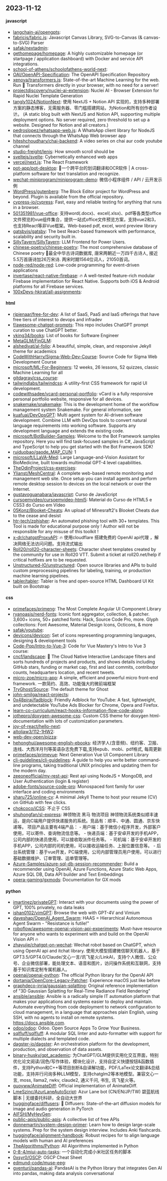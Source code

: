 ## 2023-11-12

#### javascript
* [langchain-ai/opengpts](https://github.com/langchain-ai/opengpts): 
* [fabricjs/fabric.js](https://github.com/fabricjs/fabric.js): Javascript Canvas Library, SVG-to-Canvas (& canvas-to-SVG) Parser
* [safak/nextadmin](https://github.com/safak/nextadmin): 
* [gethomepage/homepage](https://github.com/gethomepage/homepage): A highly customizable homepage (or startpage / application dashboard) with Docker and service API integrations.
* [school-of-athens/schoolofathens-world-next](https://github.com/school-of-athens/schoolofathens-world-next): 
* [OAI/OpenAPI-Specification](https://github.com/OAI/OpenAPI-Specification): The OpenAPI Specification Repository
* [xenova/transformers.js](https://github.com/xenova/transformers.js): State-of-the-art Machine Learning for the web. Run 🤗 Transformers directly in your browser, with no need for a server!
* [projectdiscovery/nuclei-ai-extension](https://github.com/projectdiscovery/nuclei-ai-extension): Nuclei AI - Browser Extension for Rapid Nuclei Template Generation
* [tangly1024/NotionNext](https://github.com/tangly1024/NotionNext): 使用 NextJS + Notion API 实现的，支持多种部署方案的静态博客，无需服务器、零门槛搭建网站，为Notion和所有创作者设计。 (A static blog built with NextJS and Notion API, supporting multiple deployment options. No server required, zero threshold to set up a website. Designed for Notion and all creators.)
* [pedroslopez/whatsapp-web.js](https://github.com/pedroslopez/whatsapp-web.js): A WhatsApp client library for NodeJS that connects through the WhatsApp Web browser app
* [hiteshchoudhary/chai-backend](https://github.com/hiteshchoudhary/chai-backend): A video series on chai aur code youtube channel
* [studio-freight/lenis](https://github.com/studio-freight/lenis): How smooth scroll should be
* [sveltejs/svelte](https://github.com/sveltejs/svelte): Cybernetically enhanced web apps
* [vercel/next.js](https://github.com/vercel/next.js): The React Framework
* [pot-app/pot-desktop](https://github.com/pot-app/pot-desktop): 🌈一个跨平台的划词翻译和OCR软件 | A cross-platform software for text translation and recognize.
* [wechat-miniprogram/miniprogram-demo](https://github.com/wechat-miniprogram/miniprogram-demo): 微信小程序组件 / API / 云开发示例
* [WordPress/gutenberg](https://github.com/WordPress/gutenberg): The Block Editor project for WordPress and beyond. Plugin is available from the official repository.
* [cypress-io/cypress](https://github.com/cypress-io/cypress): Fast, easy and reliable testing for anything that runs in a browser.
* [501351981/vue-office](https://github.com/501351981/vue-office): 支持word(.docx)、excel(.xlsx)、pdf等各类型office文件预览的vue组件集合，提供一站式office文件预览方案，支持vue2和3，也支持React等非Vue框架。Web-based pdf, excel, word preview library
* [gatsbyjs/gatsby](https://github.com/gatsbyjs/gatsby): The best React-based framework with performance, scalability and security built in.
* [SillyTavern/SillyTavern](https://github.com/SillyTavern/SillyTavern): LLM Frontend for Power Users.
* [chinese-poetry/chinese-poetry](https://github.com/chinese-poetry/chinese-poetry): The most comprehensive database of Chinese poetry 🧶最全中华古诗词数据库, 唐宋两朝近一万四千古诗人, 接近5.5万首唐诗加26万宋诗. 两宋时期1564位词人，21050首词。
* [node-red/node-red](https://github.com/node-red/node-red): Low-code programming for event-driven applications
* [invertase/react-native-firebase](https://github.com/invertase/react-native-firebase): 🔥 A well-tested feature-rich modular Firebase implementation for React Native. Supports both iOS & Android platforms for all Firebase services.
* [100xDevs-hkirat/all-assignments](https://github.com/100xDevs-hkirat/all-assignments): 

#### html
* [ripienaar/free-for-dev](https://github.com/ripienaar/free-for-dev): A list of SaaS, PaaS and IaaS offerings that have free tiers of interest to devops and infradev
* [f/awesome-chatgpt-prompts](https://github.com/f/awesome-chatgpt-prompts): This repo includes ChatGPT prompt curation to use ChatGPT better.
* [vking34/books](https://github.com/vking34/books): List of books for Software Engineer
* [MetaGLM/FinGLM](https://github.com/MetaGLM/FinGLM): 
* [alshedivat/al-folio](https://github.com/alshedivat/al-folio): A beautiful, simple, clean, and responsive Jekyll theme for academics
* [CodeWithHarry/Sigma-Web-Dev-Course](https://github.com/CodeWithHarry/Sigma-Web-Dev-Course): Source Code for Sigma Web Development Course
* [microsoft/ML-For-Beginners](https://github.com/microsoft/ML-For-Beginners): 12 weeks, 26 lessons, 52 quizzes, classic Machine Learning for all
* [gitdagray/css_course](https://github.com/gitdagray/css_course): 
* [tailwindlabs/tailwindcss](https://github.com/tailwindlabs/tailwindcss): A utility-first CSS framework for rapid UI development.
* [codewithsadee/vcard-personal-portfolio](https://github.com/codewithsadee/vcard-personal-portfolio): vCard is a fully responsive personal portfolio website, responsive for all devices.
* [snakemake/snakemake](https://github.com/snakemake/snakemake): This is the development home of the workflow management system Snakemake. For general information, see
* [kuafuai/DevOpsGPT](https://github.com/kuafuai/DevOpsGPT): Multi agent system for AI-driven software development. Combine LLM with DevOps tools to convert natural language requirements into working software. Supports any development language and extends the existing code.
* [microsoft/BotBuilder-Samples](https://github.com/microsoft/BotBuilder-Samples): Welcome to the Bot Framework samples repository. Here you will find task-focused samples in C#, JavaScript and TypeScript to help you get started with the Bot Framework SDK!
* [ruiduobao/gaode_MAP_CUN](https://github.com/ruiduobao/gaode_MAP_CUN): 1
* [microsoft/LLaVA-Med](https://github.com/microsoft/LLaVA-Med): Large Language-and-Vision Assistant for BioMedicine, built towards multimodal GPT-4 level capabilities.
* [TheOdinProject/css-exercises](https://github.com/TheOdinProject/css-exercises): 
* [Ylianst/MeshCentral](https://github.com/Ylianst/MeshCentral): A complete web-based remote monitoring and management web site. Once setup you can install agents and perform remote desktop session to devices on the local network or over the Internet.
* [gustavoguanabara/javascript](https://github.com/gustavoguanabara/javascript): Curso de JavaScript
* [cursoemvideo/cursoemvideo-html5](https://github.com/cursoemvideo/cursoemvideo-html5): Material do Curso de HTML5 e CSS3 do Curso em Vídeo
* [05Konz/Blooket-Cheats](https://github.com/05Konz/Blooket-Cheats): An upload of Minesraft2's Blooket Cheats due to the cease and desist
* [htr-tech/zphisher](https://github.com/htr-tech/zphisher): An automated phishing tool with 30+ templates. This Tool is made for educational purpose only ! Author will not be responsible for any misuse of this toolkit !
* [x-dr/chatgptProxyAPI](https://github.com/x-dr/chatgptProxyAPI): 🔥 使用cloudflare 搭建免费的 OpenAI api代理 ，解决网络无法访问问题。支持流式输出
* [Roll20/roll20-character-sheets](https://github.com/Roll20/roll20-character-sheets): Character sheet templates created by the community for use in Roll20 VTT. Submit a ticket at roll20.net/help if critical hotfixes are to be requested.
* [Unstructured-IO/unstructured](https://github.com/Unstructured-IO/unstructured): Open source libraries and APIs to build custom preprocessing pipelines for labeling, training, or production machine learning pipelines.
* [tabler/tabler](https://github.com/tabler/tabler): Tabler is free and open-source HTML Dashboard UI Kit built on Bootstrap

#### css
* [primefaces/primeng](https://github.com/primefaces/primeng): The Most Complete Angular UI Component Library
* [ryanoasis/nerd-fonts](https://github.com/ryanoasis/nerd-fonts): Iconic font aggregator, collection, & patcher. 3,600+ icons, 50+ patched fonts: Hack, Source Code Pro, more. Glyph collections: Font Awesome, Material Design Icons, Octicons, & more
* [safak/youtube](https://github.com/safak/youtube): 
* [devicons/devicon](https://github.com/devicons/devicon): Set of icons representing programming languages, designing & development tools
* [Code-Pop/Intro-to-Vue-3](https://github.com/Code-Pop/Intro-to-Vue-3): Code for Vue Mastery's Intro to Vue 3 course:
* [cncf/landscape](https://github.com/cncf/landscape): 🌄 The Cloud Native Interactive Landscape filters and sorts hundreds of projects and products, and shows details including GitHub stars, funding or market cap, first and last commits, contributor counts, headquarters location, and recent tweets.
* [micro-zoe/micro-app](https://github.com/micro-zoe/micro-app): A simple, efficient and powerful micro front-end framework. 一款简约、高效、功能强大的微前端框架
* [TryGhost/Source](https://github.com/TryGhost/Source): The default theme for Ghost
* [john-smilga/react-projects](https://github.com/john-smilga/react-projects): 
* [0x48piraj/fadblock](https://github.com/0x48piraj/fadblock): Friendly Adblock for YouTube: A fast, lightweight, and undetectable YouTube Ads Blocker for Chrome, Opera and Firefox.
* [learn-co-curriculum/react-hooks-information-flow-code-along](https://github.com/learn-co-curriculum/react-hooks-information-flow-code-along): 
* [jothepro/doxygen-awesome-css](https://github.com/jothepro/doxygen-awesome-css): Custom CSS theme for doxygen html-documentation with lots of customization parameters.
* [joy-of-react/hello-next](https://github.com/joy-of-react/hello-next): 
* [altoliaw3/112-1HW2](https://github.com/altoliaw3/112-1HW2): 
* [web-dev-open/pizza](https://github.com/web-dev-open/pizza): 
* [hehonghui/awesome-english-ebooks](https://github.com/hehonghui/awesome-english-ebooks): 经济学人(含音频)、纽约客、卫报、连线、大西洋月刊等英语杂志免费下载,支持epub、mobi、pdf格式, 每周更新
* [primefaces/primevue](https://github.com/primefaces/primevue): Next Generation Vue UI Component Library
* [cli-guidelines/cli-guidelines](https://github.com/cli-guidelines/cli-guidelines): A guide to help you write better command-line programs, taking traditional UNIX principles and updating them for the modern day.
* [zeeoneofficial/my-rest-api](https://github.com/zeeoneofficial/my-rest-api): Rest api using NodeJS + MongoDB, and User Authentication (login & register)
* [adobe-fonts/source-code-pro](https://github.com/adobe-fonts/source-code-pro): Monospaced font family for user interface and coding environments
* [sharu725/online-cv](https://github.com/sharu725/online-cv): A minimal Jekyll Theme to host your resume (CV) on GitHub with few clicks.
* [chokcoco/iCSS](https://github.com/chokcoco/iCSS): 不止于 CSS
* [shuhongfan/sl-express](https://github.com/shuhongfan/sl-express): 神领物流 黑马 物流项目 神领物流系统类似顺丰速运，是向C端用户提供快递服务的系统。竞品有：顺丰、中通、圆通、京东快递等。 项目产品主要有4端产品： - 用户端：基于微信小程序开发，外部客户使用，可以寄件、查询物流信息等。 - 快递员端：基于安卓开发的手机APP，公司内部的快递员使用，可以接收取派件任务等。 - 司机端：基于安卓开发的手机APP，公司内部的司机使用，可以接收运输任务、上报位置信息等。 - 后台系统管理：基于vue开发，PC端使用，公司内部管理员用户使用，可以进行基础数据维护、订单管理、运单管理等。
* [Azure-Samples/azure-sql-db-session-recommender](https://github.com/Azure-Samples/azure-sql-db-session-recommender): Build a recommender using OpenAI, Azure Functions, Azure Static Web Apps, Azure SQL DB, Data API builder and Text Embeddings
* [opera-gaming/gxmods](https://github.com/opera-gaming/gxmods): Documentation for GX mods

#### python
* [imartinez/privateGPT](https://github.com/imartinez/privateGPT): Interact with your documents using the power of GPT, 100% privately, no data leaks
* [ishan0102/vimGPT](https://github.com/ishan0102/vimGPT): Browse the web with GPT-4V and Vimium
* [daveshap/OpenAI_Agent_Swarm](https://github.com/daveshap/OpenAI_Agent_Swarm): HAAS = Hierarchical Autonomous Agent Swarm - "Resistance is futile!"
* [roboflow/awesome-openai-vision-api-experiments](https://github.com/roboflow/awesome-openai-vision-api-experiments): Must-have resource for anyone who wants to experiment with and build on the OpenAI Vision API 🔥
* [zhayujie/chatgpt-on-wechat](https://github.com/zhayujie/chatgpt-on-wechat): Wechat robot based on ChatGPT, which using OpenAI api and itchat library. 使用大模型搭建微信聊天机器人，基于 GPT3.5/GPT4.0/Claude/文心一言/讯飞星火/LinkAI，支持个人微信、公众号、企业微信部署，能处理文本、语音和图片，访问操作系统和互联网，支持基于知识库定制专属机器人。
* [openai/openai-python](https://github.com/openai/openai-python): The official Python library for the OpenAI API
* [dortania/OpenCore-Legacy-Patcher](https://github.com/dortania/OpenCore-Legacy-Patcher): Experience macOS just like before
* [graphdeco-inria/gaussian-splatting](https://github.com/graphdeco-inria/gaussian-splatting): Original reference implementation of "3D Gaussian Splatting for Real-Time Radiance Field Rendering"
* [ansible/ansible](https://github.com/ansible/ansible): Ansible is a radically simple IT automation platform that makes your applications and systems easier to deploy and maintain. Automate everything from code deployment to network configuration to cloud management, in a language that approaches plain English, using SSH, with no agents to install on remote systems. https://docs.ansible.com.
* [odoo/odoo](https://github.com/odoo/odoo): Odoo. Open Source Apps To Grow Your Business.
* [sqlfluff/sqlfluff](https://github.com/sqlfluff/sqlfluff): A modular SQL linter and auto-formatter with support for multiple dialects and templated code.
* [dagster-io/dagster](https://github.com/dagster-io/dagster): An orchestration platform for the development, production, and observation of data assets.
* [binary-husky/gpt_academic](https://github.com/binary-husky/gpt_academic): 为ChatGPT/GLM提供实用化交互界面，特别优化论文阅读/润色/写作体验，模块化设计，支持自定义快捷按钮&函数插件，支持Python和C++等项目剖析&自译解功能，PDF/LaTex论文翻译&总结功能，支持并行问询多种LLM模型，支持chatglm2等本地模型。兼容文心一言, moss, llama2, rwkv, claude2, 通义千问, 书生, 讯飞星火等。
* [guoyww/AnimateDiff](https://github.com/guoyww/AnimateDiff): Official implementation of AnimateDiff.
* [LmeSzinc/AzurLaneAutoScript](https://github.com/LmeSzinc/AzurLaneAutoScript): Azur Lane bot (CN/EN/JP/TW) 碧蓝航线脚本 | 无缝委托科研，全自动大世界
* [huggingface/diffusers](https://github.com/huggingface/diffusers): 🤗 Diffusers: State-of-the-art diffusion models for image and audio generation in PyTorch
* [AIFSH/MyHeyGen](https://github.com/AIFSH/MyHeyGen): 
* [public-apis/public-apis](https://github.com/public-apis/public-apis): A collective list of free APIs
* [donnemartin/system-design-primer](https://github.com/donnemartin/system-design-primer): Learn how to design large-scale systems. Prep for the system design interview. Includes Anki flashcards.
* [huggingface/alignment-handbook](https://github.com/huggingface/alignment-handbook): Robust recipes for to align language models with human and AI preferences
* [TheAlgorithms/Python](https://github.com/TheAlgorithms/Python): All Algorithms implemented in Python
* [0-8-4/miui-auto-tasks](https://github.com/0-8-4/miui-auto-tasks): 一个自动化完成小米社区任务的脚本
* [0xsyr0/OSCP](https://github.com/0xsyr0/OSCP): OSCP Cheat Sheet
* [edmund-code/muse-eeg](https://github.com/edmund-code/muse-eeg): 
* [gventuri/pandas-ai](https://github.com/gventuri/pandas-ai): PandasAI is the Python library that integrates Gen AI into pandas, making data analysis conversational
